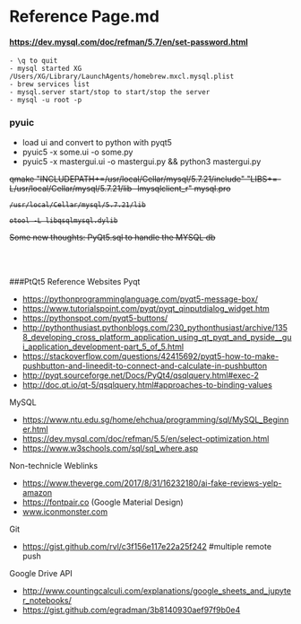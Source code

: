 # Reference Page.md

#### https://dev.mysql.com/doc/refman/5.7/en/set-password.html
~~~ 
- \q to quit
- mysql started XG   /Users/XG/Library/LaunchAgents/homebrew.mxcl.mysql.plist
- brew services list
- mysql.server start/stop to start/stop the server
- mysql -u root -p
~~~





### pyuic
- load ui and convert to python with pyqt5
- pyuic5 -x some.ui -o some.py
- pyuic5 -x mastergui.ui -o mastergui.py && python3 mastergui.py 

<del> 
    qmake "INCLUDEPATH+=/usr/local/Cellar/mysql/5.7.21/include" "LIBS+=-L/usr/local/Cellar/mysql/5.7.21/lib -lmysqlclient_r" mysql.pro
    
    /usr/local/Cellar/mysql/5.7.21/lib

    otool -L libqsqlmysql.dylib

</del>


<del> Some new thoughts: PyQt5.sql to handle the MYSQL db </del>

     
<br> <br>

###PtQt5 Reference Websites
Pyqt
- https://pythonprogramminglanguage.com/pyqt5-message-box/
- https://www.tutorialspoint.com/pyqt/pyqt_qinputdialog_widget.htm
- https://pythonspot.com/pyqt5-buttons/
- http://pythonthusiast.pythonblogs.com/230_pythonthusiast/archive/1358_developing_cross_platform_application_using_qt_pyqt_and_pyside__gui_application_development-part_5_of_5.html
- https://stackoverflow.com/questions/42415692/pyqt5-how-to-make-pushbutton-and-lineedit-to-connect-and-calculate-in-pushbutton
- http://pyqt.sourceforge.net/Docs/PyQt4/qsqlquery.html#exec-2
- http://doc.qt.io/qt-5/qsqlquery.html#approaches-to-binding-values

MySQL
- https://www.ntu.edu.sg/home/ehchua/programming/sql/MySQL_Beginner.html
- https://dev.mysql.com/doc/refman/5.5/en/select-optimization.html
- https://www.w3schools.com/sql/sql_where.asp

Non-technicle Weblinks
- https://www.theverge.com/2017/8/31/16232180/ai-fake-reviews-yelp-amazon
- https://fontpair.co (Google Material Design)
- www.iconmonster.com

Git
- https://gist.github.com/rvl/c3f156e117e22a25f242 #multiple remote push

Google Drive API
- http://www.countingcalculi.com/explanations/google_sheets_and_jupyter_notebooks/
- https://gist.github.com/egradman/3b8140930aef97f9b0e4





